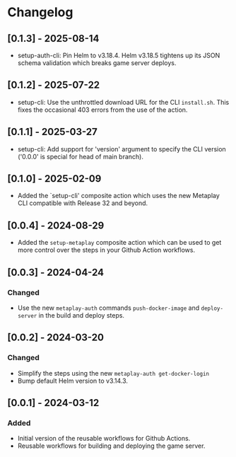 # Changelog

## [0.1.3] - 2025-08-14

* setup-auth-cli: Pin Helm to v3.18.4. Helm v3.18.5 tightens up its JSON schema validation which breaks game server deploys.

## [0.1.2] - 2025-07-22

* setup-cli: Use the unthrottled download URL for the CLI `install.sh`. This fixes the occasional 403 errors from the use of the action.

## [0.1.1] - 2025-03-27

* setup-cli: Add support for 'version' argument to specify the CLI version ('0.0.0' is special for head of main branch).

## [0.1.0] - 2025-02-09

* Added the `setup-cli' composite action which uses the new Metaplay CLI compatible with Release 32 and beyond.

## [0.0.4] - 2024-08-29

* Added the `setup-metaplay` composite action which can be used to get more control over the steps in your Github Action workflows.

## [0.0.3] - 2024-04-24

### Changed

* Use the new `metaplay-auth` commands `push-docker-image` and `deploy-server` in the build and deploy steps.

## [0.0.2] - 2024-03-20

### Changed

* Simplify the steps using the new `metaplay-auth get-docker-login`
* Bump default Helm version to v3.14.3.

## [0.0.1] - 2024-03-12

### Added

* Initial version of the reusable workflows for Github Actions.
* Reusable workflows for building and deploying the game server.
